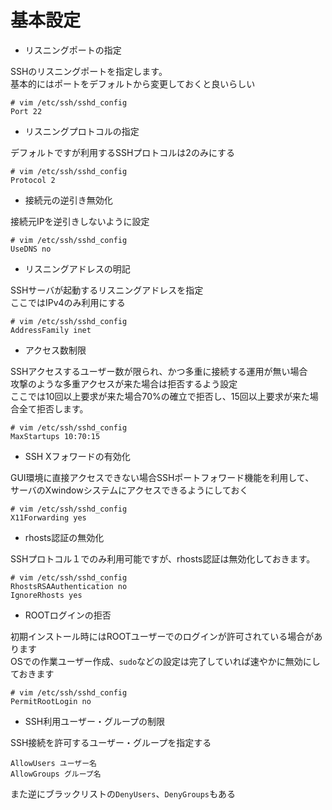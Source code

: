 # 基本設定

* リスニングポートの指定  

SSHのリスニングポートを指定します。  
基本的にはポートをデフォルトから変更しておくと良いらしい  

```
# vim /etc/ssh/sshd_config
Port 22
```

* リスニングプロトコルの指定  

デフォルトですが利用するSSHプロトコルは2のみにする  

```
# vim /etc/ssh/sshd_config
Protocol 2
```

* 接続元の逆引き無効化  

接続元IPを逆引きしないように設定  

```
# vim /etc/ssh/sshd_config
UseDNS no
```

* リスニングアドレスの明記  

SSHサーバが起動するリスニングアドレスを指定  
ここではIPv4のみ利用にする  

```
# vim /etc/ssh/sshd_config
AddressFamily inet
```

* アクセス数制限  

SSHアクセスするユーザー数が限られ、かつ多重に接続する運用が無い場合  
攻撃のような多重アクセスが来た場合は拒否するよう設定  
ここでは10回以上要求が来た場合70%の確立で拒否し、15回以上要求が来た場合全て拒否します。  

```
# vim /etc/ssh/sshd_config
MaxStartups 10:70:15
```

* SSH Xフォワードの有効化  

GUI環境に直接アクセスできない場合SSHポートフォワード機能を利用して、  
サーバのXwindowシステムにアクセスできるようにしておく  

```
# vim /etc/ssh/sshd_config
X11Forwarding yes
```

* rhosts認証の無効化  

SSHプロトコル１でのみ利用可能ですが、rhosts認証は無効化しておきます。  

```
# vim /etc/ssh/sshd_config
RhostsRSAAuthentication no
IgnoreRhosts yes
```

* ROOTログインの拒否  

初期インストール時にはROOTユーザーでのログインが許可されている場合があります  
OSでの作業ユーザー作成、`sudo`などの設定は完了していれば速やかに無効にしておきます  

```
# vim /etc/ssh/sshd_config
PermitRootLogin no
```

* SSH利用ユーザー・グループの制限  

SSH接続を許可するユーザー・グループを指定する  

```
AllowUsers ユーザー名
AllowGroups グループ名
```

また逆にブラックリストの`DenyUsers`、`DenyGroups`もある  
